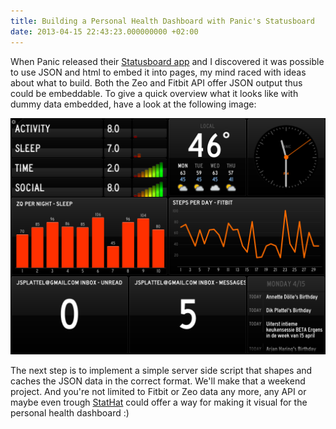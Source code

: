 ```yaml
---
title: Building a Personal Health Dashboard with Panic's Statusboard
date: 2013-04-15 22:43:23.000000000 +02:00
---
```

When Panic released their [Statusboard app](http://panic.com/statusboard/) and I discovered it was possible to use JSON and html to embed it into pages, my mind raced with ideas about what to build. Both the Zeo and Fitbit API offer JSON output thus could be embeddable. To give a quick overview what it looks like with dummy data embedded, have a look at the following image:

![Personal Health Dashboard](/img/photo.PNG)

The next step is to implement a simple server side script that shapes and caches the JSON data in the correct format. We'll make that a weekend project. And you're not limited to Fitbit or Zeo data any more, any API or maybe even trough [StatHat](https://www.stathat.com/) could offer a way for making it visual for the personal health dashboard :)